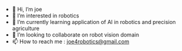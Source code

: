- 👋 Hi, I’m joe
- 👀 I’m interested in robotics
- 🌱 I’m currently learning application of AI in robotics and precision agriculture
- 💞️ I’m looking to collaborate on robot vision domain
- 📫 How to reach me : joe4robotics@gmail.com

<!---
Joiljoe89/Joiljoe89 is a ✨ special ✨ repository because its `README.md` (this file) appears on your GitHub profile.
You can click the Preview link to take a look at your changes.
--->
